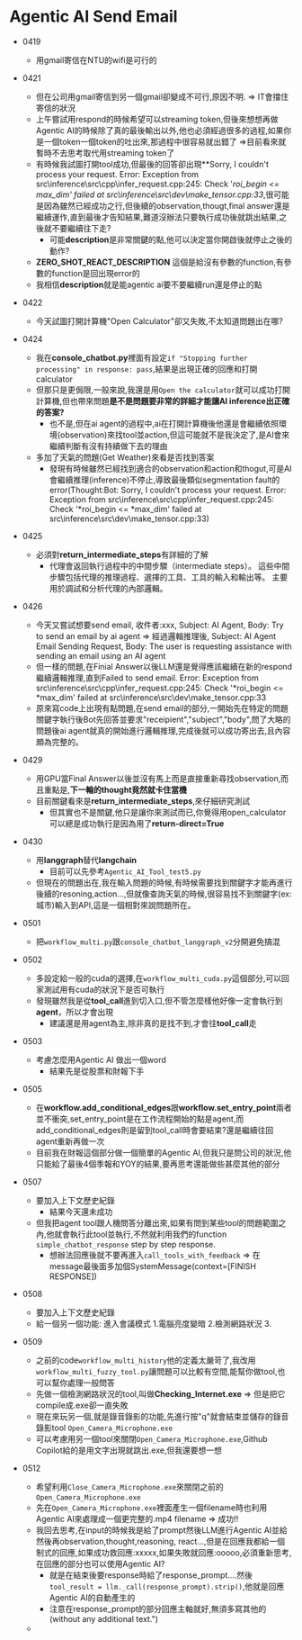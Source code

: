 # Agentic AI Send Email


- 0419
    - 用gmail寄信在NTU的wifi是可行的
- 0421
    - 但在公司用gmail寄信到另一個gmail卻變成不可行,原因不明. => IT會擋住寄信的狀況
    - 上午嘗試用respond的時候希望可以streaming token,但後來想想再做Agentic AI的時候除了真的最後輸出以外,他也必須經過很多的過程,如果你是一個token一個token的吐出來,那過程中很容易就出錯了 =>目前看來就暫時不去思考取代用streaming token了
    - 有時候我試圖打開tool成功,但最後的回答卻出現**Sorry, I couldn't process your request. Error: Exception from src\inference\src\cpp\infer_request.cpp:245:
Check '*roi_begin <= *max_dim' failed at src\inference\src\dev\make_tensor.cpp:33**,很可能是因為雖然已經成功之行,但後續的observation,thougt,final answer還是繼續運作,直到最後才告知結果,難道沒辦法只要執行成功後就跳出結果,之後就不要繼續往下走?
        - 可能**description**是非常關鍵的點,他可以決定當你開啟後就停止之後的動作?
    - **ZERO_SHOT_REACT_DESCRIPTION** 這個是給沒有參數的function,有參數的function是回出現error的
    - 我相信**description**就是能agentic ai要不要繼續run還是停止的點
- 0422
    - 今天試圖打開計算機"Open Calculator"卻又失敗,不太知道問題出在哪?
- 0424
    - 我在**console_chatbot.py**裡面有設定```if "Stopping further processing" in response: pass```,結果是出現正確的回應和打開calculator
    - 但那只是更侷限,一般來說,我還是用```Open the calculator```就可以成功打開計算機,但也帶來問題**是不是問題要非常的詳細才能讓AI inference出正確的答案?**
        - 也不是,但在ai agent的過程中,ai在打開計算機後他還是會繼續依照環境(observation)來找tool並action,但這可能就不是我決定了,是AI會來繼續判斷有沒有持續做下去的理由
    - 多加了天氣的問題(Get Weather)來看是否找到答案
        - 發現有時候雖然已經找到適合的observation和action和thogut,可是AI會繼續推理(inference)不停止,導致最後類似segmentation fault的error(Thought:Bot: Sorry, I couldn't process your request. Error: Exception from src\inference\src\cpp\infer_request.cpp:245:
Check '*roi_begin <= *max_dim' failed at src\inference\src\dev\make_tensor.cpp:33)

- 0425
    - 必須對**return_intermediate_steps**有詳細的了解
        - 代理會返回執行過程中的中間步驟（intermediate steps）。
這些中間步驟包括代理的推理過程、選擇的工具、工具的輸入和輸出等。
主要用於調試和分析代理的內部邏輯。

- 0426
    - 今天又嘗試想要send email, 收件者:xxx, Subject: AI Agent, Body: Try to send an email by ai agent => 經過邏輯推理後, Subject: AI Agent Email Sending Request, Body: The user is requesting assistance with sending an email using an AI agent
    - 但一樣的問題,在Finial Answer以後LLM還是覺得應該繼續在新的respond繼續邏輯推理,直到Failed to send email. Error: Exception from src\inference\src\cpp\infer_request.cpp:245:
Check '*roi_begin <= *max_dim' failed at src\inference\src\dev\make_tensor.cpp:33
    - 原來寫code上出現有點問題,在send email的部分,一開始先在特定的問題關鍵字執行後Bot先回答並要求"receipient","subject","body",問了大略的問題後ai agent就真的開始進行邏輯推理,完成後就可以成功寄出去,且內容頗為完整的。
- 0429
    - 用GPU當Final Answer以後並沒有馬上而是直接重新尋找observation,而且重點是,**下一輪的thought竟然就卡住當機**
    - 目前關鍵看來是**return_intermediate_steps**,來仔細研究測試
        - 但其實也不是關鍵,他只是讓你來測試而已,你覺得用open_calculator可以總是成功執行是因為用了**return-direct=True**
- 0430
    - 用**langgraph**替代**langchain**
        - 目前可以先參考```Agentic_AI_Tool_test5.py```
    - 但現在的問題出在,我在輸入問題的時候,有時候需要找到關鍵字才能再進行後續的resoning,action...,但就像查詢天氣的時候,很容易找不到關鍵字(ex:城市)輸入到API,這是一個相對來說問題所在。
- 0501
    - 把```workflow_multi.py```跟```console_chatbot_langgraph_v2```分開避免搞混
- 0502    
    - 多設定給一般的cuda的選擇,在```workflow_multi_cuda.py```這個部分,可以回家測試用有cuda的狀況下是否可執行
    - 發現雖然我是從**tool_call**進到切入口,但不管怎麼樣他好像一定會執行到**agent**，所以才會出現
        - 建議還是用agent為主,除非真的是找不到,才會往**tool_call**走
- 0503
    - 考慮怎麼用Agentic AI 做出一個word
        - 結果先是從股票和財報下手

- 0505
    - 在**workflow.add_conditional_edges**跟**workflow.set_entry_point**兩者並不衝突,set_entry_point是在工作流程開始的點是agent,而add_conditional_edges則是留到tool_call時會要結束?還是繼續往回agent重新再做一次
    - 目前我在財報這個部分做一個簡單的Agentic AI,但我只是問公司的狀況,他只能給了最後4個季報和YOY的結果,要再思考還能做些甚麼其他的部分
- 0507
    - 要加入上下文歷史紀錄
        - 結果今天還未成功
    - 但我把agent tool跟人機問答分離出來,如果有問到某些tool的問題範圍之內,他就會執行此tool並執行,不然就利用我們的function ```simple_chatbot_response``` step by step response.
        - 想辦法回應後就不要再進入```call_tools_with_feedback``` => 在message最後面多加個SystemMessage(context=[FINISH RESPONSE])
- 0508
    - 要加入上下文歷史紀錄
    - 給一個另一個功能: 進入會議模式 1.電腦亮度變暗 2.檢測網路狀況 3.
- 0509
    - 之前的code```workflow_multi_history```他的定義太嚴苛了,我改用```workflow_multi_fuzzy_tool.py```讓問題可以比較有空間,能幫你做tool,也可以幫你處理一般問答
    - 先做一個檢測網路狀況的tool,叫做**Checking_Internet.exe** => 但是把它compile成.exe卻一直失敗
    - 現在來玩另一個,就是錄音錄影的功能,先進行按"q"就會結束並儲存的錄音錄影tool ```Open_Camera_Microphone.exe```
    - 可以考慮用另一個tool來關閉```Open_Camera_Microphone.exe```,Github Copilot給的是用文字出現就跳出.exe,但我還要想一想
- 0512
    - 希望利用```Close_Camera_Microphone.exe```來關閉之前的```Open_Camera_Microphone.exe```
    - 先在```Open_Camera_Microphone.exe```裡面產生一個filename時也利用Agentic AI來處理成一個更完整的.mp4 filename => 成功!!
    - 我回去思考,在input的時候我是給了prompt然後LLM進行Agentic AI並給然後再observation,thought,reasoning, react...,但是在回應我都給一個制式的回應,如果成功救回應:xxxxx,如果失敗就回應:ooooo,必須重新思考,在回應的部分也可以使用Agentic AI?
        - 就是在結束後要response時給了response_prompt....然後```tool_result = llm._call(response_prompt).strip()```,他就是回應Agentic AI的自動產生的
        - 注意在response_prompt的部分回應主軸就好,無須多寫其他的(without any additional text.")
    - 